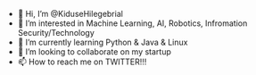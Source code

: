 - 👋 Hi, I’m @KiduseHilegebrial
- 👀 I’m interested in Machine Learning, AI, Robotics, Infromation Security/Technology
- 🌱 I’m currently learning Python & Java & Linux
- 💞️ I’m looking to collaborate on my startup
- 📫 How to reach me on TWITTER!!!
<!---
KiduseHilegebrial/KiduseHilegebrial is a ✨ special ✨ repository because its `README.md` (this file) appears on your GitHub profile.
You can click the Preview link to take a look at your changes.
--->
